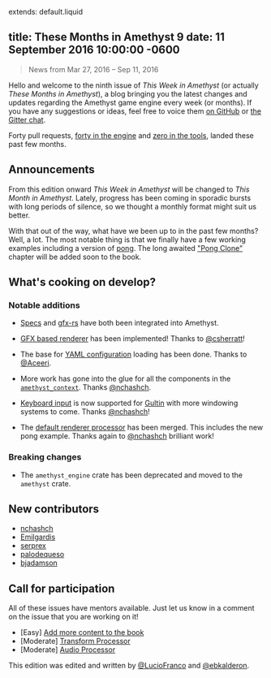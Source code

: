 extends: default.liquid

title: These Months in Amethyst 9
date: 11 September 2016 10:00:00 -0600
---

> News from Mar 27, 2016 – Sep 11, 2016

Hello and welcome to the ninth issue of *This Week in Amethyst* (or actually *These Months in Amethyst*), a blog
bringing you the latest changes and updates regarding the Amethyst game engine
every week (or months). If you have any suggestions or ideas, feel free to voice them
[on GitHub][gh] or [the Gitter chat][gc].

[lf]: (https://github.com/LucioFranco)
[eb]: (https://github.com/ebkalderon)

[gh]: https://github.com/amethyst/website
[gc]: https://gitter.im/orgs/amethyst/rooms

Forty pull requests, [forty in the engine][ep] and [zero in the tools][tp],
landed these past few months.

[ep]: https://github.com/amethyst/amethyst/pulls?q=is:pr+closed:2016-04-27..2016-09-11
[tp]: https://github.com/amethyst/tools/pulls?q=is:pr+closed:2016-04-27..2016-09-11

## Announcements

From this edition onward *This Week in Amethyst* will be changed to *This Month in Amethyst*. Lately, progress has been coming in sporadic bursts with long periods of
silence, so we thought a monthly format might suit us better.

With that out of the way, what have we been up to in the past few months? Well, a lot. The most notable thing is that we finally have a few working examples including a version of [pong](https://github.com/amethyst/amethyst/tree/develop/examples/04_pong). The long awaited ["Pong Clone"](pc) chapter will be added soon to the book.

[pc]: (https://www.amethyst.rs/book/simple_application.html)

## What's cooking on develop?

### Notable additions

* [Specs](specs) and [gfx-rs](gfx) have both been integrated into Amethyst.

* [GFX based renderer](gfx) has been implemented! Thanks to [@csherratt](cs)!

* The base for [YAML configuration](p61) loading has been done. Thanks to [@Aceeri](ac).

* More work has gone into the glue for all the components in the [`amethyst_context`](p63). Thanks [@nchashch](nc).

* [Keyboard input](p67) is now supported for [Gultin](gl) with more windowing systems to come. Thanks [@nchashch](nc)!

* The [default renderer processor](p85) has been merged. This includes the new pong example. Thanks again to [@nchashch](nc) brilliant work!

[gl]: (https://github.com/tomaka/glutin)

[p61]: (https://github.com/amethyst/amethyst/pull/61)
[p63]: (https://github.com/amethyst/amethyst/pull/63)
[p67]: (https://github.com/amethyst/amethyst/pull/67)
[p85]: (https://github.com/amethyst/amethyst/pull/85)

[nc]: (https://github.com/nchashch)
[ac]: (https://github.com/Aceeri)
[cs]: (https://github.com/csherratt)

### Breaking changes

* The `amethyst_engine` crate has been deprecated and moved to the `amethyst` crate.

## New contributors

* [nchashch](nc)
* [Emilgardis](https://github.com/Emilgardis)
* [serprex](https://github.com/serprex)
* [palodequeso](https://github.com/palodequeso)
* [bjadamson](https://github.com/bjadamson)

## Call for participation

All of these issues have mentors available. Just let us know in a comment on the issue that you are working on it!

* [Easy] [Add more content to the book](i50)
* [Moderate] [Transform Processor](i53)
* [Moderate] [Audio Processor](i60)

[i60]: (https://github.com/amethyst/amethyst/issues/60)
[i50]: (https://github.com/amethyst/amethyst/issues/50)
[i53]: (https://github.com/amethyst/amethyst/issues/53)

This edition was edited and written by [@LucioFranco](lf) and [@ebkalderon](eb).